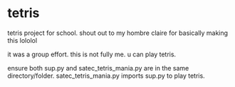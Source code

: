 # tetris
tetris project for school.
shout out to my hombre claire for basically making this lololol




it was a group effort. this is not fully me. 
u can play tetris. 

ensure both sup.py and satec_tetris_mania.py are in the same directory/folder. satec_tetris_mania.py imports sup.py to play tetris.


